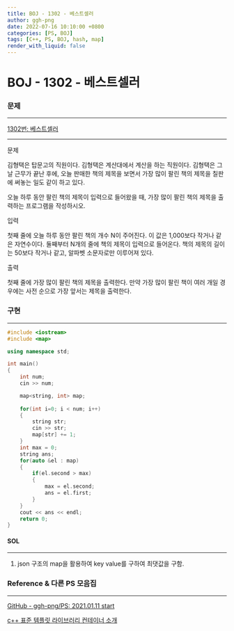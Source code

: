 ```yaml
---
title: BOJ - 1302 - 베스트셀러
author: ggh-png
date: 2022-07-16 10:10:00 +0800
categories: [PS, BOJ]
tags: [C++, PS, BOJ, hash, map]
render_with_liquid: false
---
```

# BOJ - 1302 - 베스트셀러

### 문제

---

[1302번: 베스트셀러](https://www.acmicpc.net/problem/1302)

---

문제

김형택은 탑문고의 직원이다. 김형택은 계산대에서 계산을 하는 직원이다. 김형택은 그날 근무가 끝난 후에, 오늘 판매한 책의 제목을 보면서 가장 많이 팔린 책의 제목을 칠판에 써놓는 일도 같이 하고 있다.

오늘 하루 동안 팔린 책의 제목이 입력으로 들어왔을 때, 가장 많이 팔린 책의 제목을 출력하는 프로그램을 작성하시오.

입력

첫째 줄에 오늘 하루 동안 팔린 책의 개수 N이 주어진다. 이 값은 1,000보다 작거나 같은 자연수이다. 둘째부터 N개의 줄에 책의 제목이 입력으로 들어온다. 책의 제목의 길이는 50보다 작거나 같고, 알파벳 소문자로만 이루어져 있다.

출력

첫째 줄에 가장 많이 팔린 책의 제목을 출력한다. 만약 가장 많이 팔린 책이 여러 개일 경우에는 사전 순으로 가장 앞서는 제목을 출력한다.

### 구현

---

```cpp
#include <iostream>
#include <map>

using namespace std;

int main()
{
    int num;
    cin >> num;

    map<string, int> map;
    
    for(int i=0; i < num; i++)
    {
        string str;
        cin >> str;
        map[str] += 1;
    }
    int max = 0;
    string ans;
    for(auto &el : map)
    {
        if(el.second > max)
        {
            max = el.second;
            ans = el.first;
        }
    }
    cout << ans << endl;
    return 0;
}
```

#### SOL

---

1. json 구조의 map을 활용하여 key value를  구하여 최댓값을 구함. 

### Reference & 다른 PS 모음집

---

[GitHub - ggh-png/PS: 2021.01.11 start](https://github.com/ggh-png/PS)

[c++ 표준 템플릿 라이브러리 컨테이너 소개](https://ggh-png.github.io/posts/cpp-stl/)